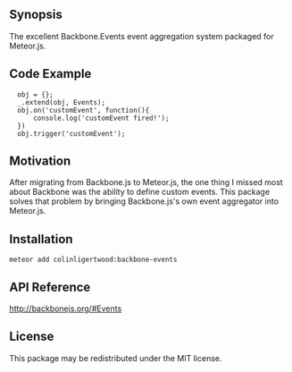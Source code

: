 ## Synopsis

The excellent Backbone.Events event aggregation system packaged for Meteor.js.

## Code Example

```
  obj = {};
  _.extend(obj, Events);
  obj.on('customEvent', function(){
      console.log('customEvent fired!');
  })
  obj.trigger('customEvent');
```
## Motivation

After migrating from Backbone.js to Meteor.js, the one thing I missed most about Backbone was the ability to define custom events. This package solves that problem by bringing Backbone.js's own event aggregator into Meteor.js.

## Installation

```
meteor add colinligertwood:backbone-events
```

## API Reference

http://backbonejs.org/#Events

## License

This package may be redistributed under the MIT license.
